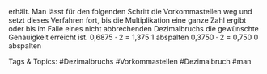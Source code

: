 erhält. Man lässt für den folgenden Schritt die Vorkommastellen weg und setzt dieses Verfahren fort, bis die 
Multiplikation eine ganze Zahl ergibt oder bis im Falle eines nicht abbrechenden Dezimalbruchs die gewünschte 
Genauigkeit erreicht ist. 
0,6875 · 2 = 1,375 1 abspalten
0,3750 · 2 = 0,750 0 abspalten

   Tags & Topics:
   #Dezimalbruchs
   #Vorkommastellen
   #Dezimalbruch
   #man